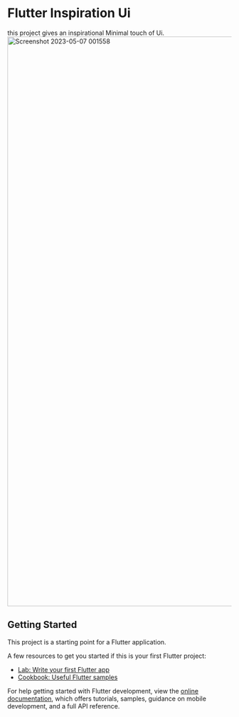 # Flutter Inspiration Ui

this project gives an inspirational  Minimal touch of Ui.
<img width="1280" alt="Screenshot 2023-05-07 001558" src="https://user-images.githubusercontent.com/109460363/236642229-45cb5ac2-af3e-494f-b28f-d3c90b7e2061.png">


## Getting Started

This project is a starting point for a Flutter application.

A few resources to get you started if this is your first Flutter project:

- [Lab: Write your first Flutter app](https://docs.flutter.dev/get-started/codelab)
- [Cookbook: Useful Flutter samples](https://docs.flutter.dev/cookbook)

For help getting started with Flutter development, view the
[online documentation](https://docs.flutter.dev/), which offers tutorials,
samples, guidance on mobile development, and a full API reference.
